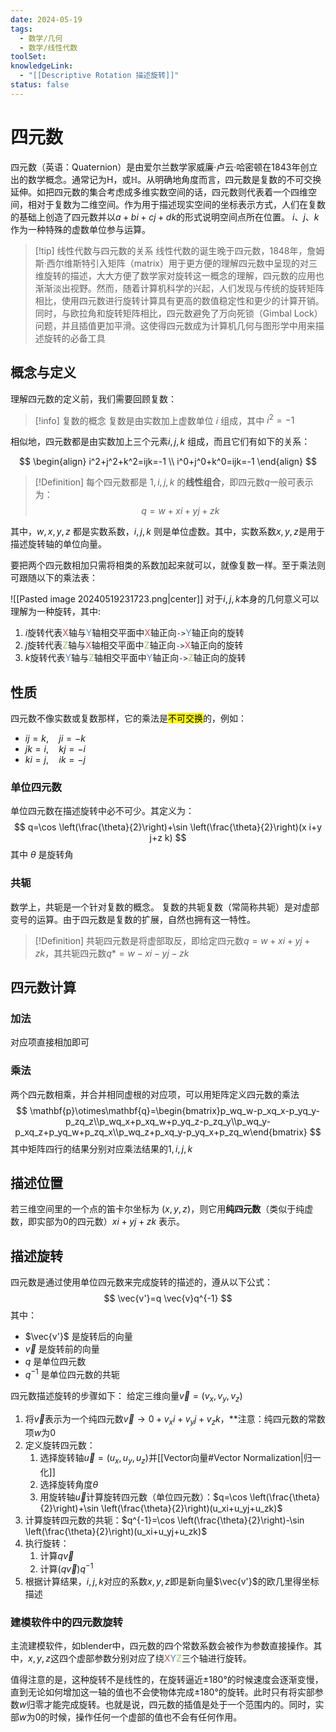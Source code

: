 ```yaml
---
date: 2024-05-19
tags:
  - 数学/几何
  - 数学/线性代数
toolSet: 
knowledgeLink:
  - "[[Descriptive Rotation 描述旋转]]"
status: false
---
```

# 四元数
四元数（英语：Quaternion）是由爱尔兰数学家威廉·卢云·哈密顿在1843年创立出的数学概念。通常记为H，或$\mathbb {H}$。从明确地角度而言，四元数是复数的不可交换延伸。如把四元数的集合考虑成多维实数空间的话，四元数则代表着一个四维空间，相对于复数为二维空间。作为用于描述现实空间的坐标表示方式，人们在复数的基础上创造了四元数并以$a+bi+cj+dk$的形式说明空间点所在位置。 $i$、$j$、$k$作为一种特殊的虚数单位参与运算。

> [!tip] 线性代数与四元数的关系
> 线性代数的诞生晚于四元数，1848年，詹姆斯·西尔维斯特引入矩阵（matrix）用于更方便的理解四元数中呈现的对三维旋转的描述，大大方便了数学家对旋转这一概念的理解，四元数的应用也渐渐淡出视野。然而，随着计算机科学的兴起，人们发现与传统的旋转矩阵相比，使用四元数进行旋转计算具有更高的数值稳定性和更少的计算开销。同时，与欧拉角和旋转矩阵相比，四元数避免了万向死锁（Gimbal Lock）问题，并且插值更加平滑。这使得四元数成为计算机几何与图形学中用来描述旋转的必备工具
## 概念与定义

理解四元数的定义前，我们需要回顾复数：

> [!info] 复数的概念
> 复数是由实数加上虚数单位 𝑖 组成，其中 $i^2=-1$ 

相似地，四元数都是由实数加上三个元素$i,j,k$ 组成，而且它们有如下的关系：

$$
\begin{align}
i^2+j^2+k^2=ijk=-1 \\
i^0+j^0+k^0=ijk=-1
\end{align}
$$

> [!Definition]
> 每个四元数都是 $1,i,j,k$ 的**线性组合**，即四元数$q$一般可表示为：
> $$
> q=w+xi+yj+zk
> $$

其中，$w,x,y,z$ 都是实数系数，$i,j,k$ 则是单位虚数。其中，实数系数$x,y,z$是用于描述旋转轴的单位向量。

要把两个四元数相加只需将相类的系数加起来就可以，就像复数一样。至于乘法则可跟随以下的乘法表：

![[Pasted image 20240519231723.png|center]]
对于$i,j,k$本身的几何意义可以理解为一种旋转，其中:
1. $i$旋转代表<font color="#c0504d">X</font>轴与<font color="#4f81bd">Y</font>轴相交平面中<font color="#c0504d">X</font>轴正向`->`<font color="#4f81bd">Y</font>轴正向的旋转
2. $j$旋转代表<font color="#9bbb59">Z</font>轴与<font color="#c0504d">X</font>轴相交平面中<font color="#9bbb59">Z</font>轴正向`->`<font color="#c0504d">X</font>轴正向的旋转
3. $k$旋转代表<font color="#4f81bd">Y</font>轴与<font color="#9bbb59">Z</font>轴相交平面中<font color="#4f81bd">Y</font>轴正向`->`<font color="#9bbb59">Z</font>轴正向的旋转
## 性质
四元数不像实数或复数那样，它的乘法是<mark class="hltr-red">不可交换</mark>的，例如：
- $ij=k, \quad ji=-k$
- $jk=i, \quad kj=-i$
- $ki=j, \quad ik=-j$
### 单位四元数
单位四元数在描述旋转中必不可少。其定义为：
$$
q=\cos \left(\frac{\theta}{2}\right)+\sin \left(\frac{\theta}{2}\right)(x i+y j+z k)
$$
其中 $\theta$ 是旋转角
### 共轭
数学上，共轭是一个针对复数的概念。
复数的共轭复数（常简称共轭）是对虚部变号的运算。由于四元数是复数的扩展，自然也拥有这一特性。

> [!Definition]
> 共轭四元数是将虚部取反，即给定四元数$q=w+xi+yj+zk$，其共轭四元数$q*=w-xi-yj-zk$
## 四元数计算
### 加法
对应项直接相加即可
### 乘法
两个四元数相乘，并合并相同虚根的对应项，可以用矩阵定义四元数的乘法
$$
\mathbf{p}\otimes\mathbf{q}=\begin{bmatrix}p_wq_w-p_xq_x-p_yq_y-p_zq_z\\p_wq_x+p_xq_w+p_yq_z-p_zq_y\\p_wq_y-p_xq_z+p_yq_w+p_zq_x\\p_wq_z+p_xq_y-p_yq_x+p_zq_w\end{bmatrix}
$$
其中矩阵四行的结果分别对应乘法结果的$1,i,j,k$
## 描述位置
若三维空间里的一个点的笛卡尔坐标为 $(x,y,z)$，则它用**纯四元数**（类似于纯虚数，即实部为0的四元数）$xi+yj+zk$ 表示。
## 描述旋转
四元数是通过使用单位四元数来完成旋转的描述的，遵从以下公式：
$$
\vec{v'}=q \vec{v}q^{-1}
$$
其中：
- $\vec{v'}$ 是旋转后的向量
- $\vec{v}$ 是旋转前的向量
- $q$ 是单位四元数
- $q^{-1}$ 是单位四元数的共轭

四元数描述旋转的步骤如下：
给定三维向量$\vec{v}=(v_x,v_y,v_z)$
1. 将$\vec{v}$表示为一个纯四元数$\vec{v}\rightarrow 0+v_xi+v_yj+v_zk$，**注意：纯四元数的常数项$w$为0
2. 定义旋转四元数：
	1. 选择旋转轴$\vec{u}=(u_x,u_y,u_z)$并[[Vector向量#Vector Normalization|归一化]]
	2. 选择旋转角度$\theta$
	3. 用旋转轴$\vec{u}$计算旋转四元数（单位四元数）：$q=\cos \left(\frac{\theta}{2}\right)+\sin \left(\frac{\theta}{2}\right)(u_xi+u_yj+u_zk)$
3. 计算旋转四元数的共轭：$q^{-1}=\cos \left(\frac{\theta}{2}\right)-\sin \left(\frac{\theta}{2}\right)(u_xi+u_yj+u_zk)$
4. 执行旋转：
	1. 计算$q \vec{v}$
	2. 计算$(q \vec{v})q^{-1}$
5. 根据计算结果，$i,j,k$对应的系数$x,y,z$即是新向量$\vec{v'}$的欧几里得坐标描述
### 建模软件中的四元数旋转
主流建模软件，如blender中，四元数的四个常数系数会被作为参数直接操作。其中，$x,y,z$这四个虚部参数分别对应了绕<font color="#c0504d">X</font><font color="#4f81bd">Y</font><font color="#9bbb59">Z</font>三个轴进行旋转。

值得注意的是，这种旋转不是线性的，在旋转逼近$±180°$的时候速度会逐渐变慢，直到无论如何增加这一轴的值也不会使物体完成$±180°$的旋转。此时只有将实部参数$w$归零才能完成旋转。也就是说，四元数的插值是处于一个范围内的。同时，实部$w$为0的时候，操作任何一个虚部的值也不会有任何作用。